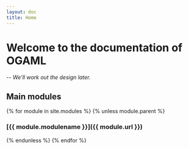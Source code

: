 ```yaml
---
layout: doc
title: Home
---
```


# Welcome to the documentation of OGAML

-- *We'll work out the design later.*

## Main modules

{% for module in site.modules %}
{% unless module.parent %}
### [{{ module.modulename }}]({{ module.url }})
{% endunless %}
{% endfor %}
